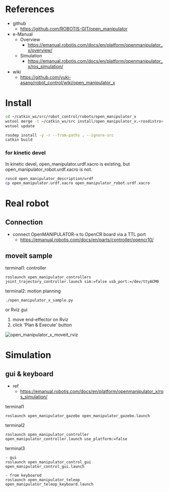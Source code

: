 # References
- github
  - https://github.com/ROBOTIS-GIT/open_manipulator
- e-Manual
  - Overview 
    - https://emanual.robotis.com/docs/en/platform/openmanipulator_x/overview/
  - Simulation
    - https://emanual.robotis.com/docs/en/platform/openmanipulator_x/ros_simulation/
- wiki
  - https://github.com/yuki-asano/robot_control/wiki/open_manipulator_x

# Install

```bash
cd ~/catkin_ws/src/robot_control/robots/open_manipulator_x
wstool merge -t ~/catkin_ws/src install/open_manipulator_x.<rosdistro>.rosinstall
wstool update

rosdep install -y -r --from-paths . --ignore-src
catkin build
```

### for kinetic devel  
In kinetic devel, open_manipulator.urdf.xacro is existing, but open_manipulator_robot.urdf.xacro is not.
  
```bash
roscd open_manipulator_description/urdf
cp open_manipulator.urdf.xacro open_manipulator_robot.urdf.xacro
```

# Real robot
## Connection
- connect OpenMANIPULATOR-x to OpenCR board via a TTL port
  - https://emanual.robotis.com/docs/en/parts/controller/opencr10/

## moveit sample
terminal1: controller
```
roslaunch open_manipulator_controllers joint_trajectory_controller.launch sim:=false usb_port:=/dev/ttyACM0 
```

terminal2: motion planning
```
./open_manipulator_x_sample.py
```

or Rviz gui
1. move end-effector on Rviz
2. click 'Plan & Execute' button

![open_manipulator_x_moveit_rviz](https://github.com/yuki-asano/robot_control/assets/6872136/ea43dcf3-9f9c-4a18-8a5b-95b14bb3e293)

# Simulation
## gui & keyboard
- ref
  - https://emanual.robotis.com/docs/en/platform/openmanipulator_x/ros_simulation/

terminal1
```
roslaunch open_manipulator_gazebo open_manipulator_gazebo.launch
```

terminal2
```
roslaunch open_manipulator_controller open_manipulator_controller.launch use_platform:=false
```

terminal3
```
- gui
roslaunch open_manipulator_control_gui open_manipulator_control_gui.launch

- from keyboarod
roslaunch open_manipulator_teleop open_manipulator_teleop_keyboard.launch
```

<!-- under test
## moveit sample
terminal1
```
roslaunch open_manipulator_controllers joint_trajectory_controller.launch sim:=true
```
terminal2
```
./open_manipulator_x_sample.py
```
-->
